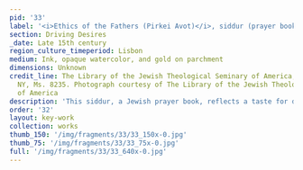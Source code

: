 ```yaml
---
pid: '33'
label: '<i>Ethics of the Fathers (Pirkei Avot)</i>, siddur (prayer book)'
section: Driving Desires
_date: Late 15th century
region_culture_timeperiod: Lisbon
medium: Ink, opaque watercolor, and gold on parchment
dimensions: Unknown
credit_line: The Library of the Jewish Theological Seminary of America, New York,
  NY, Ms. 8235. Photograph courtesy of The Library of the Jewish Theological Seminary
  of America
description: 'This siddur, a Jewish prayer book, reflects a taste for delicate tracery penwork. Key pages are also embellished with gold leaf and watercolor. Gold&mdash;much of it coming from West Africa&mdash;was an important artistic material across the three of the major Mediterranean faiths of the medieval period: Judaism, Christianity, and Islam. Jewish artisans, who often worked with gold, made significant contributions to art and culture during the Middle Ages, creating works for Jewish, Muslim, and Christian clients.'
order: '32'
layout: key-work
collection: works
thumb_150: '/img/fragments/33/33_150x-0.jpg'
thumb_75: '/img/fragments/33/33_75x-0.jpg'
full: '/img/fragments/33/33_640x-0.jpg'
---
```

